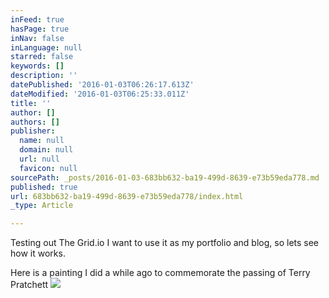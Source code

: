 ```yaml
---
inFeed: true
hasPage: true
inNav: false
inLanguage: null
starred: false
keywords: []
description: ''
datePublished: '2016-01-03T06:26:17.613Z'
dateModified: '2016-01-03T06:25:33.011Z'
title: ''
author: []
authors: []
publisher:
  name: null
  domain: null
  url: null
  favicon: null
sourcePath: _posts/2016-01-03-683bb632-ba19-499d-8639-e73b59eda778.md
published: true
url: 683bb632-ba19-499d-8639-e73b59eda778/index.html
_type: Article

---
```

Testing out The Grid.io I want to use it as my portfolio and blog, so lets see how it works. 

Here is a painting I did a while ago to commemorate the passing of Terry Pratchett ![](https://the-grid-user-content.s3-us-west-2.amazonaws.com/5cc25cc7-cac2-4821-911a-d68e24242313.jpg)